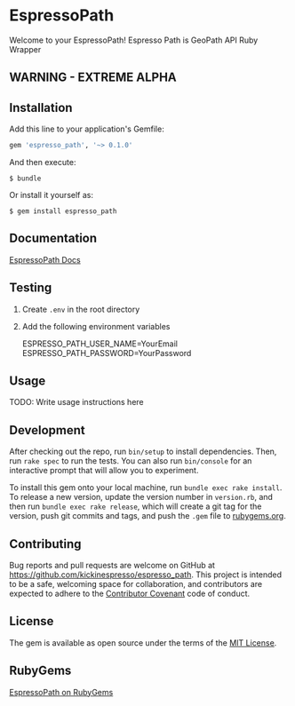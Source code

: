 # EspressoPath

Welcome to your EspressoPath! Espresso Path is GeoPath API Ruby Wrapper

## WARNING - EXTREME ALPHA


## Installation

Add this line to your application's Gemfile:

```ruby
gem 'espresso_path', '~> 0.1.0'
```

And then execute:

    $ bundle

Or install it yourself as:

    $ gem install espresso_path
    
## Documentation

[EspressoPath Docs](http://www.rubydoc.info/gems/espresso_path)    

## Testing

1) Create `.env` in the root directory
2) Add the following environment variables


     ESPRESSO_PATH_USER_NAME=YourEmail
     ESPRESSO_PATH_PASSWORD=YourPassword

## Usage

TODO: Write usage instructions here

## Development

After checking out the repo, run `bin/setup` to install dependencies. Then, run `rake spec` to run the tests. You can also run `bin/console` for an interactive prompt that will allow you to experiment.

To install this gem onto your local machine, run `bundle exec rake install`. To release a new version, update the version number in `version.rb`, and then run `bundle exec rake release`, which will create a git tag for the version, push git commits and tags, and push the `.gem` file to [rubygems.org](https://rubygems.org).

## Contributing

Bug reports and pull requests are welcome on GitHub at https://github.com/kickinespresso/espresso_path. This project is intended to be a safe, welcoming space for collaboration, and contributors are expected to adhere to the [Contributor Covenant](http://contributor-covenant.org) code of conduct.


## License

The gem is available as open source under the terms of the [MIT License](http://opensource.org/licenses/MIT).



## RubyGems

[EspressoPath on RubyGems](https://rubygems.org/gems/espresso_path)